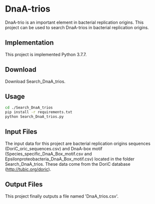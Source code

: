 # DnaA-trios
DnaA-trio is an important element in bacterial replication origins. This project can be used to search DnaA-trios in bacterial replication origins.

## Implementation
This project is implemented Python 3.7.7.

## Download
Download Search_DnaA_trios.

## Usage
```sh
cd ./Search_DnaA_trios
pip install -r requirements.txt
python Search_DnaA_trios.py
```

## Input Files
The input data for this project are bacterial replication origins sequences (DoriC_oric_sequences.csv) and DnaA-box motif (Species_specific_DnaA_Box_motif.csv and Epsilonproteobacteria_DnaA_Box_motif.csv) located in the folder Search_DnaA_trios. These data come from the DoriC database (http://tubic.org/doric).

## Output Files
This project finally outputs a file named 'DnaA_trios.csv'.
